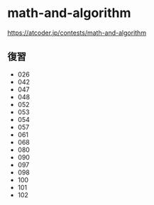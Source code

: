 # math-and-algorithm

https://atcoder.jp/contests/math-and-algorithm

## 復習

- 026
- 042
- 047
- 048
- 052
- 053
- 054
- 057
- 061
- 068
- 080
- 090
- 097
- 098
- 100
- 101
- 102
